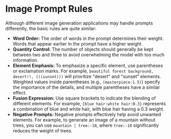# Image Prompt Rules

Although different image generation applications may handle prompts differently, the basic rules are quite similar:

- **Word Order:** The order of words in the prompt determines their weight. Words that appear earlier in the prompt have a higher weight.
- **Quantity Control:** The number of objects should generally be kept between two and three to avoid overwhelming the model with too much information.
- **Element Emphasis:** To emphasize a specific element, use parentheses or exclamation marks. For example, `beautiful forest background, desert!!, (((sunset)))` will prioritize "desert" and "sunset" elements. Weighted values inside parentheses (e.g., `(masterpiece:1.5)`) specify the importance of the details, and multiple parentheses have a similar effect.
- **Fusion Expression:** Use square brackets to indicate the blending of different elements. For example, `{blue hair:white hair:0.3}` represents a combination of blue and white hair, with blue hair having a 0.3 weight.
- **Negative Prompts:** Negative prompts effectively help avoid unwanted elements. For example, to generate an image of a mountain without trees, you can use `mountain | tree:-10`, where `tree:-10` significantly reduces the weight of trees.
